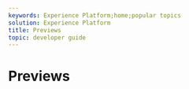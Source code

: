 ```yaml
---
keywords: Experience Platform;home;popular topics
solution: Experience Platform
title: Previews
topic: developer guide
---
```


# Previews